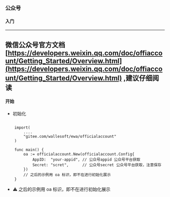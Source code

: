 ### 公众号

#### 入门
----
微信公众号官方文档[https://developers.weixin.qq.com/doc/offiaccount/Getting_Started/Overview.html](https://developers.weixin.qq.com/doc/offiaccount/Getting_Started/Overview.html) ,建议仔细阅读
----

#### 开始
* 初始化
```golang

    import(
        ....
        "gitee.com/wallesoft/ewa/officialaccount"
    )

    func main() {
        oa := officialaccount.New(officialaccount.Config{
            AppID:  "your-appid", // 公众号appid 公众号平台获取
            Secret: "scret",      // 公众号secret 公众号平台获取，注意保存
        })
        // 之后的示例用 oa 标识，即不在进行初始化展示
    }
```
* :warning: 之后的示例用 oa 标识，即不在进行初始化展示